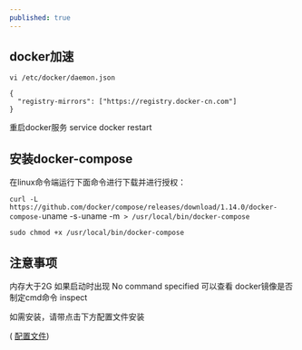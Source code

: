 ```yaml
---
published: true
---
```


## docker加速
```chart
vi /etc/docker/daemon.json

{
  "registry-mirrors": ["https://registry.docker-cn.com"]
}
```

重启docker服务 service docker restart

## 安装docker-compose
<!--more-->

在linux命令端运行下面命令进行下载并进行授权：

`curl -L https://github.com/docker/compose/releases/download/1.14.0/docker-compose-`uname -s`-`uname -m` > /usr/local/bin/docker-compose`

`sudo chmod +x /usr/local/bin/docker-compose`

## 注意事项

内存大于2G
如果启动时出现 No command specified 可以查看 docker镜像是否制定cmd命令 inspect
 
如需安装，请带点击下方配置文件安装

 ( [配置文件](https://github.com/zhaodezhen/docker-LNMP/))

